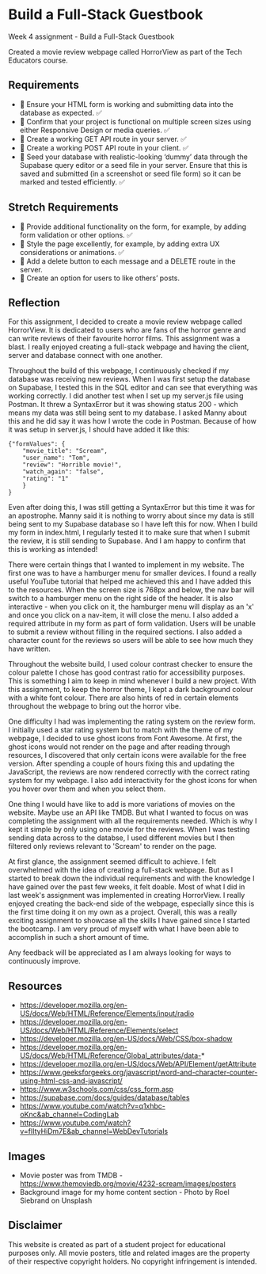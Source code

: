 # Build a Full-Stack Guestbook

Week 4 assignment - Build a Full-Stack Guestbook

Created a movie review webpage called HorrorView as part of the Tech Educators course. 

## Requirements
- 🎯 Ensure your HTML form is working and submitting data into the database as expected. ✅
- 🎯 Confirm that your project is functional on multiple screen sizes using either Responsive Design or media queries. ✅
- 🎯 Create a working GET API route in your server. ✅
- 🎯 Create a working POST API route in your client. ✅
- 🎯 Seed your database with realistic-looking ‘dummy’ data through the Supabase query editor or a seed file in your server. Ensure that this is saved and submitted (in a screenshot or seed file form) so it can be marked and tested efficiently. ✅

## Stretch Requirements
- 🏹 Provide additional functionality on the form, for example, by adding form validation or other options. ✅
- 🏹 Style the page excellently, for example, by adding extra UX considerations or animations. ✅
- 🏹 Add a delete button to each message and a DELETE route in the server.
- 🏹 Create an option for users to like others’ posts.

## Reflection
For this assignment, I decided to create a movie review webpage called HorrorView. It is dedicated to users who are fans of the horror genre and can write reviews of their favourite horror films. This assignment was a blast. I really enjoyed creating a full-stack webpage and having the client, server and database connect with one another.  

Throughout the build of this webpage, I continuously checked if my database was receiving new reviews. When I was first setup the database on Supabase, I tested this in the SQL editor and can see that everything was working correctly. I did another test when I set up my server.js file using Postman. It threw a SyntaxError but it was showing status 200 - which means my data was still being sent to my database. I asked Manny about this and he did say it was how I wrote the code in Postman. Because of how it was setup in server.js, I should have added it like this:

``` 
{"formValues": {
    "movie_title": "Scream",
    "user_name": "Tom",
    "review": "Horrible movie!",
    "watch_again": "false",
    "rating": "1"
    }
} 
```

Even after doing this, I was still getting a SyntaxError but this time it was for an apostrophe. Manny said it is nothing to worry about since my data is still being sent to my Supabase database so I have left this for now. When I build my form in index.html, I regularly tested it to make sure that when I submit the review, it is still sending to Supabase. And I am happy to confirm that this is working as intended! 

There were certain things that I wanted to implement in my website. The first one was to have a hamburger menu for smaller devices. I found a really useful YouTube tutorial that helped me achieved this and I have added this to the resources. When the screen size is 768px and below, the nav bar will switch to a hamburger menu on the right side of the header. It is also interactive - when you click on it, the hamburger menu will display as an 'x' and once you click on a nav-item, it will close the menu. I also added a required attribute in my form as part of form validation. Users will be unable to submit a review without filling in the required sections. I also added a character count for the reviews so users will be able to see how much they have written. 

Throughout the website build, I used colour contrast checker to ensure the colour palette I chose has good contrast ratio for accessibility purposes. This is something I aim to keep in mind whenever I build a new project. With this assignment, to keep the horror theme, I kept a dark background colour with a white font colour. There are also hints of red in certain elements throughout the webpage to bring out the horror vibe. 

One difficulty I had was implementing the rating system on the review form. I initially used a star rating system but to match with the theme of my webpage, I decided to use ghost icons from Font Awesome. At first, the ghost icons would not render on the page and after reading through resources, I discovered that only certain icons were available for the free version. After spending a couple of hours fixing this and updating the JavaScript, the reviews are now rendered correctly with the correct rating system for my webpage. I also add interactivity for the ghost icons for when you hover over them and when you select them. 

One thing I would have like to add is more variations of movies on the website. Maybe use an API like TMDB. But what I wanted to focus on was completing the assignment with all the requirements needed. Which is why I kept it simple by only using one movie for the reviews. When I was testing sending data across to the databse, I used different movies but I then filtered only reviews relevant to 'Scream' to render on the page. 

At first glance, the assignment seemed difficult to achieve. I felt overwhelmed with the idea of creating a full-stack webpage. But as I started to break down the individual requirements and with the knowledge I have gained over the past few weeks, it felt doable. Most of what I did in last week's assignment was implemented in creating HorrorView. I really enjoyed creating the back-end side of the webpage, especially since this is the first time doing it on my own as a project. Overall, this was a really exciting assignment to showcase all the skills I have gained since I started the bootcamp. I am very proud of myself with what I have been able to accomplish in such a short amount of time. 

Any feedback will be appreciated as I am always looking for ways to continuously improve.

## Resources 
- https://developer.mozilla.org/en-US/docs/Web/HTML/Reference/Elements/input/radio
- https://developer.mozilla.org/en-US/docs/Web/HTML/Reference/Elements/select
- https://developer.mozilla.org/en-US/docs/Web/CSS/box-shadow
- https://developer.mozilla.org/en-US/docs/Web/HTML/Reference/Global_attributes/data-*
- https://developer.mozilla.org/en-US/docs/Web/API/Element/getAttribute
- https://www.geeksforgeeks.org/javascript/word-and-character-counter-using-html-css-and-javascript/
- https://www.w3schools.com/css/css_form.asp
- https://supabase.com/docs/guides/database/tables
- https://www.youtube.com/watch?v=q1xhbc-oKnc&ab_channel=CodingLab
- https://www.youtube.com/watch?v=flItyHiDm7E&ab_channel=WebDevTutorials 

## Images 
- Movie poster was from TMDB - https://www.themoviedb.org/movie/4232-scream/images/posters
- Background image for my home content section - Photo by Roel Siebrand on Unsplash

## Disclaimer
This website is created as part of a student project for educational purposes only. All movie posters, title and related images are the property of their respective copyright holders. No copyright infringement is intended. 
